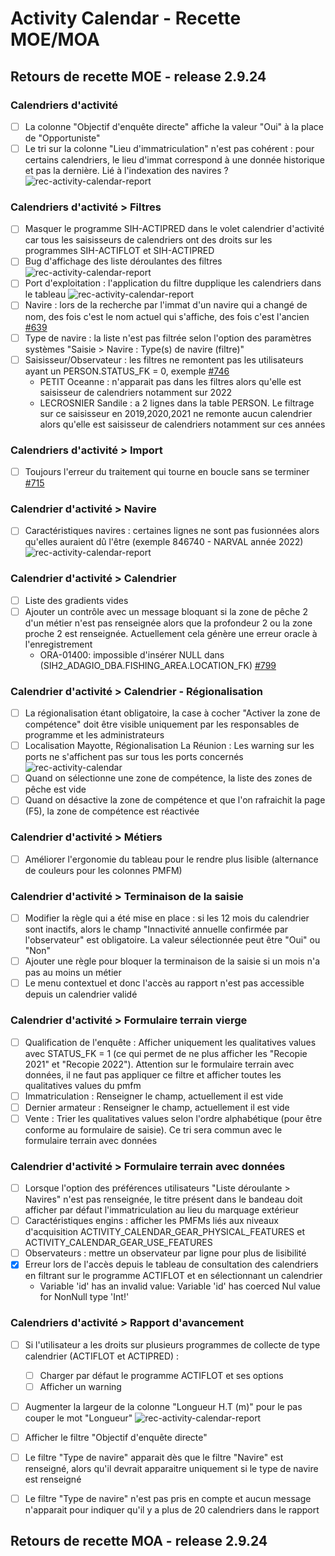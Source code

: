 # Activity Calendar - Recette MOE/MOA

## Retours de recette MOE - release 2.9.24

### Calendriers d'activité

- [ ] La colonne "Objectif d'enquête directe" affiche la valeur "Oui" à la place de "Opportuniste"
- [ ] Le tri sur la colonne "Lieu d'immatriculation" n'est pas cohérent : pour certains calendriers, le lieu d'immat correspond à une donnée historique et pas la dernière. Lié à l'indexation des navires ?
   ![rec-activity-calendar-report](/projects/activity-calendar/rec/images/rec-24-005-2.9.24-Bug_affichage_listes_filtres.gif)

### Calendriers d'activité > Filtres

- [ ] Masquer le programme SIH-ACTIPRED dans le volet calendrier d'activité car tous les saisisseurs de calendriers ont des droits sur les programmes SIH-ACTIFLOT et SIH-ACTIPRED
- [ ] Bug d'affichage des liste déroulantes des filtres
    ![rec-activity-calendar-report](/projects/activity-calendar/rec/images/rec-24-005-2.9.24-Duplication_calendriers.PNG)
- [ ] Port d'exploitation : l'application du filtre dupplique les calendriers dans le tableau
    ![rec-activity-calendar-report](/projects/activity-calendar/rec/images/rec-24-005-2.9.24-Duplication_calendriers.PNG)
- [ ] Navire : lors de la recherche par l'immat d'un navire qui a changé de nom, des fois c'est le nom actuel qui s'affiche, des fois c'est l'ancien [#639](https://gitlab.ifremer.fr/sih-public/sumaris/sumaris-app/-/issues/639)
- [ ] Type de navire : la liste n'est pas filtrée selon l'option des paramètres systèmes "Saisie > Navire : Type(s) de navire (filtre)"
- [ ] Saisisseur/Observateur : les filtres ne remontent pas les utilisateurs ayant un PERSON.STATUS_FK = 0, exemple [#746](https://gitlab.ifremer.fr/sih-public/sumaris/sumaris-app/-/issues/746)
  - PETIT Oceanne : n'apparait pas dans les filtres alors qu'elle est saisisseur de calendriers notamment sur 2022
  - LECROSNIER	Sandile : a 2 lignes dans la table PERSON. Le filtrage sur ce saisisseur en 2019,2020,2021 ne remonte aucun calendrier alors qu'elle est saisisseur de calendriers notamment sur ces années

### Calendriers d'activité > Import

- [ ] Toujours l'erreur du traitement qui tourne en boucle sans se terminer [#715](https://gitlab.ifremer.fr/sih-public/sumaris/sumaris-app/-/issues/715)

### Calendrier d'activité > Navire 

- [ ] Caractéristiques navires : certaines lignes ne sont pas fusionnées alors qu'elles auraient dû l'être (exemple 846740 - NARVAL année 2022)
    ![rec-activity-calendar-report](/projects/activity-calendar/rec/images/rec-24-002-2.9.20-Carac_navire_fusion_lignes.PNG)

### Calendrier d'activité > Calendrier
 
- [ ] Liste des gradients vides
- [ ] Ajouter un contrôle avec un message bloquant si la zone de pêche 2 d'un métier n'est pas renseignée alors que la profondeur 2 ou la zone proche 2 est renseignée. Actuellement cela génère une erreur oracle à l'enregistrement
  - ORA-01400: impossible d'insérer NULL dans (SIH2_ADAGIO_DBA.FISHING_AREA.LOCATION_FK) [#799](https://gitlab.ifremer.fr/sih-public/sumaris/sumaris-app/-/issues/799)

### Calendrier d'activité > Calendrier - Régionalisation

- [ ] La régionalisation étant obligatoire, la case à cocher "Activer la zone de compétence" doit être visible uniquement par les responsables de programme et les administrateurs
- [ ] Localisation Mayotte, Régionalisation La Réunion : Les warning sur les ports ne s'affichent pas sur tous les ports concernés
  ![rec-activity-calendar](/projects/activity-calendar/rec/images/rec-24-006-2.9.24-warning-regionalisation.PNG)
- [ ] Quand on sélectionne une zone de compétence, la liste des zones de pêche est vide
- [ ] Quand on désactive la zone de compétence et que l'on rafraichit la page (F5), la zone de compétence est réactivée

### Calendrier d'activité > Métiers

- [ ] Améliorer l'ergonomie du tableau pour le rendre plus lisible (alternance de couleurs pour les colonnes PMFM)

### Calendrier d'activité > Terminaison de la saisie 

- [ ] Modifier la règle qui a été mise en place : si les 12 mois du calendrier sont inactifs, alors le champ "Innactivité annuelle confirmée par l'observateur" est obligatoire. La valeur sélectionnée peut être "Oui" ou "Non"
- [ ] Ajouter une règle pour bloquer la terminaison de la saisie si un mois n'a pas au moins un métier
- [ ] Le menu contextuel et donc l'accès au rapport n'est pas accessible depuis un calendrier validé

### Calendrier d'activité > Formulaire terrain vierge 

- [ ] Qualification de l'enquête : Afficher uniquement les qualitatives values avec STATUS_FK = 1 (ce qui permet de ne plus afficher les "Recopie 2021" et "Recopie 2022"). Attention sur le formulaire terrain avec données, il ne faut pas appliquer ce filtre et afficher toutes les qualitatives values du pmfm
- [ ] Immatriculation : Renseigner le champ, actuellement il est vide
- [ ] Dernier armateur : Renseigner le champ, actuellement il est vide
- [ ] Vente : Trier les qualitatives values selon l'ordre alphabétique (pour être conforme au formulaire de saisie). Ce tri sera commun avec le formulaire terrain avec données

### Calendrier d'activité > Formulaire terrain avec données 

- [ ] Lorsque l'option des préférences utilisateurs "Liste déroulante > Navires" n'est pas renseignée, le titre présent dans le bandeau doit afficher par défaut l'immatriculation au lieu du marquage extérieur
- [ ] Caractéristiques engins : afficher les PMFMs liés aux niveaux d'acquisition ACTIVITY_CALENDAR_GEAR_PHYSICAL_FEATURES et ACTIVITY_CALENDAR_GEAR_USE_FEATURES
- [ ] Observateurs : mettre un observateur par ligne pour plus de lisibilité
- [x] Erreur lors de l'accès depuis le tableau de consultation des calendriers en filtrant sur le programme ACTIFLOT et en sélectionnant un calendrier
  - Variable 'id' has an invalid value: Variable 'id' has coerced Nul value for NonNull type 'Int!'

### Calendriers d'activité > Rapport d'avancement 

- [ ] Si l'utilisateur a les droits sur plusieurs programmes de collecte de type calendrier (ACTIFLOT et ACTIPRED) :
  - [ ] Charger par défaut le programme ACTIFLOT et ses options
  - [ ] Afficher un warning
- [ ] Augmenter la largeur de la colonne "Longueur H.T (m)" pour le pas couper le mot "Longueur"
    ![rec-activity-calendar-report](/projects/activity-calendar/rec/images/rec-24-005-2.9.24-Rapport_avancement.PNG)
- [ ] Afficher le filtre "Objectif d'enquête directe"
- [ ] Le filtre "Type de navire" apparait dès que le filtre "Navire" est renseigné, alors qu'il devrait apparaitre uniquement si le type de navire est renseigné
- [ ] Le filtre "Type de navire" n'est pas pris en compte et aucun message n'apparait pour indiquer qu'il y a plus de 20 calendriers dans le rapport



## Retours de recette MOA - release 2.9.24
